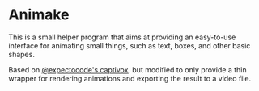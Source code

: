 Animake
=======

This is a small helper program that aims at providing an easy-to-use
interface for animating small things, such as text, boxes, and other
basic shapes.

Based on [@expectocode's captivox](https://github.com/expectocode/captivox),
but modified to only provide a thin wrapper for rendering animations and
exporting the result to a video file.

